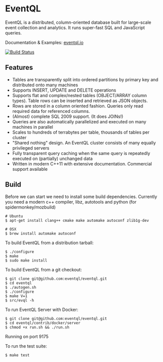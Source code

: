 # EventQL

EventQL is a distributed, column-oriented database built for large-scale event
collection and analytics. It runs super-fast SQL and JavaScript queries.

Documentation & Examples: [eventql.io](http://eventql.io/)

[![Build Status](https://travis-ci.org/eventql/eventql.png?branch=master)](http://travis-ci.org/eventql/eventql)

## Features

* Tables are transparently split into ordered partitions by primary key and distributed onto many machines
* Supports INSERT, UPDATE and DELETE operations
* Supports flat and complex/nested tables (OBJECT/ARRAY column types). Table rows can be inserted and retrieved as JSON objects.
* Rows are stored in a column oriented fashion. Queries only read required data for referenced columns.
* (Almost) complete SQL 2009 support. (It does JOINs!)
* Queries are also automatically parallelized and executed on many machines in parallel
* Scales to hundreds of terrabytes per table, thousands of tables per cluster
* "Shared nothing" design. An EventQL cluster consists of many equally privileged servers
* Fully transparent query caching when the same query is repeatedly executed on (partially) unchanged data
* Written in modern C++11 with extensive documentation. Commercial support available

## Build

Before we can start we need to install some build dependencies. Currently
you need a modern c++ compiler, libz, autotools and python (for spidermonkey/mozbuild)

    # Ubuntu
    $ apt-get install clang++ cmake make automake autoconf zlib1g-dev

    # OSX
    $ brew install automake autoconf

To build EventQL from a distribution tarball:

    $ ./configure
    $ make
    $ sudo make install

To build EventQL from a git checkout:

    $ git clone git@github.com:eventql/eventql.git
    $ cd eventql
    $ ./autogen.sh
    $ ./configure
    $ make V=1
    $ src/evql -h

To run EventQL Server with Docker:

    $ git clone git@github.com:eventql/eventql.git
    $ cd eventql/contrib/docker/server
    $ chmod +x run.sh && ./run.sh

Running on port 9175

To run the test suite:

    $ make test
